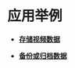 # 应用举例<a name="zh-cn_topic_0045828981"></a>

-   **[存储视频数据](存储视频数据.md)**  

-   **[备份或归档数据](备份或归档数据.md)**  


